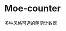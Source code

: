# Moe-counter

多种风格可选的萌萌计数器


<!-- ![Moe-counter](https://api.anyfan.top/count/) -->



<!-- https://api.anyfan.top/count/ -->
